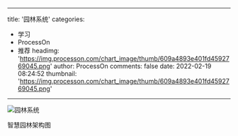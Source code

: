 
---
title: '园林系统'
categories: 
 - 学习
 - ProcessOn
 - 推荐
headimg: 'https://img.processon.com/chart_image/thumb/609a4893e401fd4592769045.png'
author: ProcessOn
comments: false
date: 2022-02-19 08:24:52
thumbnail: 'https://img.processon.com/chart_image/thumb/609a4893e401fd4592769045.png'
---

<div>   
<img class="thumb" alt="园林系统" src="https://img.processon.com/chart_image/thumb/609a4893e401fd4592769045.png" referrerpolicy="no-referrer">
<p>智慧园林架构图</p>  
</div>
            